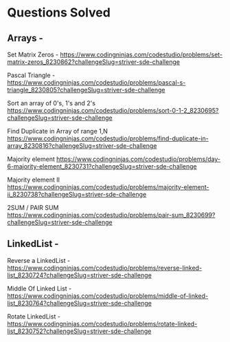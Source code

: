 # Questions Solved

## Arrays -
Set Matrix Zeros  - https://www.codingninjas.com/codestudio/problems/set-matrix-zeros_8230862?challengeSlug=striver-sde-challenge

Pascal Triangle - https://www.codingninjas.com/codestudio/problems/pascal-s-triangle_8230805?challengeSlug=striver-sde-challenge

Sort an array of 0's, 1's and 2's
https://www.codingninjas.com/codestudio/problems/sort-0-1-2_8230695?challengeSlug=striver-sde-challenge

Find Duplicate in Array of range 1,N
https://www.codingninjas.com/codestudio/problems/find-duplicate-in-array_8230816?challengeSlug=striver-sde-challenge

Majority element
https://www.codingninjas.com/codestudio/problems/day-6-majority-element_8230731?challengeSlug=striver-sde-challenge

Majority element II
https://www.codingninjas.com/codestudio/problems/majority-element-ii_8230738?challengeSlug=striver-sde-challenge

2SUM / PAIR SUM
https://www.codingninjas.com/codestudio/problems/pair-sum_8230699?challengeSlug=striver-sde-challenge

## LinkedList - 

Reverse a LinkedList - 
https://www.codingninjas.com/codestudio/problems/reverse-linked-list_8230724?challengeSlug=striver-sde-challenge

Middle Of Linked List - 
https://www.codingninjas.com/codestudio/problems/middle-of-linked-list_8230764?challengeSlug=striver-sde-challenge

Rotate LinkedList -
https://www.codingninjas.com/codestudio/problems/rotate-linked-list_8230752?challengeSlug=striver-sde-challenge
